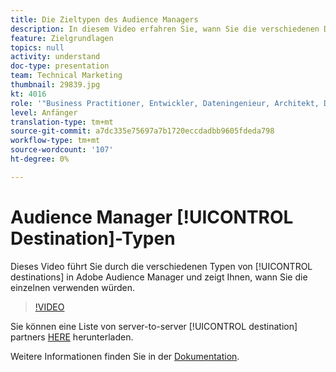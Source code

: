 ```yaml
---
title: Die Zieltypen des Audience Managers
description: In diesem Video erfahren Sie, wann Sie die verschiedenen Destinationen in Adobe Audience Manager besuchen.
feature: Zielgrundlagen
topics: null
activity: understand
doc-type: presentation
team: Technical Marketing
thumbnail: 29839.jpg
kt: 4016
role: '"Business Practitioner, Entwickler, Dateningenieur, Architekt, Data Architect, Administrator, Leader"'
level: Anfänger
translation-type: tm+mt
source-git-commit: a7dc335e75697a7b1720eccdadbb9605fdeda798
workflow-type: tm+mt
source-wordcount: '107'
ht-degree: 0%

---
```



# Audience Manager [!UICONTROL Destination]-Typen

Dieses Video führt Sie durch die verschiedenen Typen von [!UICONTROL destinations] in Adobe Audience Manager und zeigt Ihnen, wann Sie die einzelnen verwenden würden.

>[!VIDEO](https://video.tv.adobe.com/v/29839/?quality=12)

Sie können eine Liste von server-to-server [!UICONTROL destination] partners [HERE](https://docs.adobe.com/help/en/audience-manager/user-guide/overview/gdpr/assets/AAM-Partners-October2019.xlsx) herunterladen.

Weitere Informationen finden Sie in der [Dokumentation](https://docs.adobe.com/content/help/en/audience-manager/user-guide/features/destinations/destinations.html).

